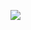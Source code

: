 
![](https://shields-io-visitor-counter.herokuapp.com/badge?page=lareithen&label&labelColor=FFFFFF&logoColor=FFFFFF&color=1D70B8&style=for-the-badge)
